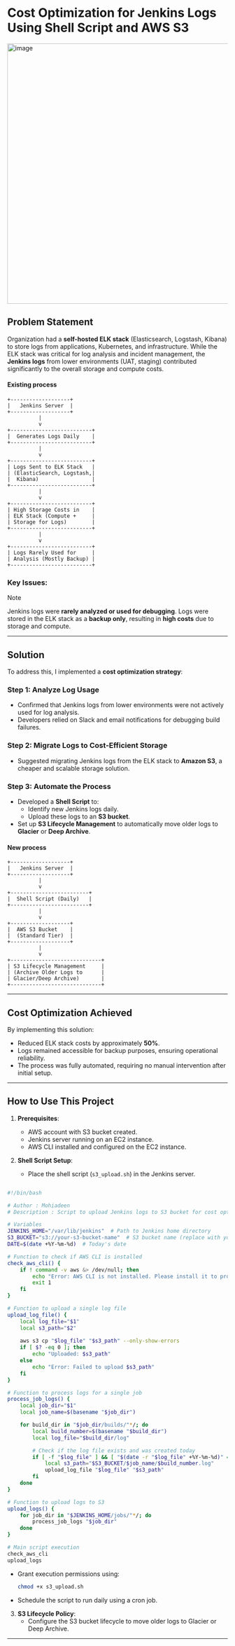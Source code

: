 # Cost Optimization for Jenkins Logs Using Shell Script and AWS S3

<img width="595" alt="image" src="https://github.com/user-attachments/assets/c1452f87-f954-418b-9b7c-362f13606391" />


## Problem Statement

Organization had a **self-hosted ELK stack** (Elasticsearch, Logstash, Kibana) to store logs from applications, Kubernetes, and infrastructure. 
While the ELK stack was critical for log analysis and incident management, the **Jenkins logs** from lower environments (UAT, staging) contributed 
significantly to the overall storage and compute costs.

#### Existing process
```
+-------------------+
|   Jenkins Server  |
+-------------------+
          |
          v
+--------------------------+
|  Generates Logs Daily    |
+--------------------------+
          |
          v
+--------------------------+
| Logs Sent to ELK Stack   |
| (ElasticSearch, Logstash,|
|  Kibana)                 |
+--------------------------+
          |
          v
+--------------------------+
| High Storage Costs in    |
| ELK Stack (Compute +     |
| Storage for Logs)        |
+--------------------------+
          |
          v
+--------------------------+
| Logs Rarely Used for     |
| Analysis (Mostly Backup) |
+--------------------------+
```
### Key Issues:

> [!NOTE]
> Jenkins logs were **rarely analyzed or used for debugging**.
> Logs were stored in the ELK stack as a **backup only**, resulting in **high costs** due to storage and compute.

---

## Solution

To address this, I implemented a **cost optimization strategy**:

### Step 1: Analyze Log Usage
- Confirmed that Jenkins logs from lower environments were not actively used for log analysis.
- Developers relied on Slack and email notifications for debugging build failures.

### Step 2: Migrate Logs to Cost-Efficient Storage
- Suggested migrating Jenkins logs from the ELK stack to **Amazon S3**, a cheaper and scalable storage solution.

### Step 3: Automate the Process
- Developed a **Shell Script** to:
  - Identify new Jenkins logs daily.
  - Upload these logs to an **S3 bucket**.
- Set up **S3 Lifecycle Management** to automatically move older logs to **Glacier** or **Deep Archive**.

#### New process

```
+-------------------+
|   Jenkins Server  |
+-------------------+
          |
          v
+-------------------------+
|  Shell Script (Daily)   |
+-------------------------+
          |
          v
+-------------------+
|  AWS S3 Bucket    |
|  (Standard Tier)  |
+-------------------+
          |
          v
+-----------------------------+
| S3 Lifecycle Management     |
| (Archive Older Logs to      |
| Glacier/Deep Archive)       |
+-----------------------------+
```

---

## Cost Optimization Achieved

By implementing this solution:
- Reduced ELK stack costs by approximately **50%**.
- Logs remained accessible for backup purposes, ensuring operational reliability.
- The process was fully automated, requiring no manual intervention after initial setup.

---

## How to Use This Project

1. **Prerequisites**:
   - AWS account with S3 bucket created.
   - Jenkins server running on an EC2 instance.
   - AWS CLI installed and configured on the EC2 instance.

2. **Shell Script Setup**:
   - Place the shell script (`s3_upload.sh`) in the Jenkins server.
  
```bash

#!/bin/bash

# Author : Mohiadeen
# Description : Script to upload Jenkins logs to S3 bucket for cost optimization

# Variables
JENKINS_HOME="/var/lib/jenkins"  # Path to Jenkins home directory
S3_BUCKET="s3://your-s3-bucket-name"  # S3 bucket name (replace with your bucket)
DATE=$(date +%Y-%m-%d)  # Today's date

# Function to check if AWS CLI is installed
check_aws_cli() {
    if ! command -v aws &> /dev/null; then
        echo "Error: AWS CLI is not installed. Please install it to proceed."
        exit 1
    fi
}

# Function to upload a single log file
upload_log_file() {
    local log_file="$1"
    local s3_path="$2"
    
    aws s3 cp "$log_file" "$s3_path" --only-show-errors
    if [ $? -eq 0 ]; then
        echo "Uploaded: $s3_path"
    else
        echo "Error: Failed to upload $s3_path"
    fi
}

# Function to process logs for a single job
process_job_logs() {
    local job_dir="$1"
    local job_name=$(basename "$job_dir")

    for build_dir in "$job_dir/builds/"*/; do
        local build_number=$(basename "$build_dir")
        local log_file="$build_dir/log"

        # Check if the log file exists and was created today
        if [ -f "$log_file" ] && [ "$(date -r "$log_file" +%Y-%m-%d)" == "$DATE" ]; then
            local s3_path="$S3_BUCKET/$job_name/$build_number.log"
            upload_log_file "$log_file" "$s3_path"
        fi
    done
}

# Function to upload logs to S3
upload_logs() {
    for job_dir in "$JENKINS_HOME/jobs/"*/; do
        process_job_logs "$job_dir"
    done
}

# Main script execution
check_aws_cli
upload_logs

```

   - Grant execution permissions using:
     ```bash
     chmod +x s3_upload.sh
     ```
   - Schedule the script to run daily using a cron job.

3. **S3 Lifecycle Policy**:
   - Configure the S3 bucket lifecycle to move older logs to Glacier or Deep Archive.

---

